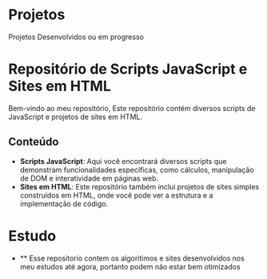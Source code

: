 # Projetos
Projetos Desenvolvidos ou em progresso

# Repositório de Scripts JavaScript e Sites em HTML

Bem-vindo ao meu repositório, Este repositório contém diversos scripts de JavaScript e projetos de sites em HTML.

## Conteúdo

- **Scripts JavaScript**: Aqui você encontrará diversos scripts que demonstram funcionalidades específicas, como cálculos, manipulação de DOM e interatividade em páginas web.
- **Sites em HTML**: Este repositório também inclui projetos de sites simples construídos em HTML, onde você pode ver a estrutura e a implementação de código.

# Estudo

- ** Esse repositorio contem os algoritimos e sites desenvolvidos nos meu estudos até agora, portanto podem não estar bem otimizados 
